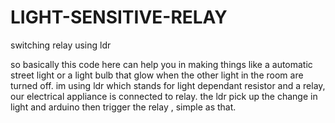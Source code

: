 # LIGHT-SENSITIVE-RELAY
switching relay using ldr

so basically this code here can help you in making things like a automatic street light or a light bulb that glow when the other light in the room
are turned off. im using ldr which stands for light dependant resistor and a relay, our electrical appliance is connected to relay.
the ldr pick up the change in light and arduino then trigger the relay , simple as that. 
